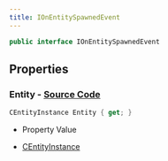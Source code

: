 ```yaml
---
title: IOnEntitySpawnedEvent
---
```


```csharp
public interface IOnEntitySpawnedEvent
```

## Properties

### **Entity** - [Source Code](https://github.com/swiftly-solution/swiftlys2/blob/main/managed/src/SwiftlyS2.Shared/Modules/Events/EventParams/IOnEntitySpawnedEvent.cs#L13)

```csharp
CEntityInstance Entity { get; }
```

- Property Value

- [CEntityInstance](/docs/api/shared/schemadefinitions/centityinstance)

